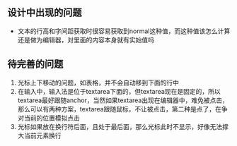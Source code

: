 ## 设计中出现的问题
* 文本的行高和字间距获取时很容易获取到normal这种值，而这种值该怎么计算
还是做为编辑器，对里面的内容本身就有实始值吗

## 待完善的问题
1. 光标上下移动的问题，如表格，并不会自动移到下面的行中
2. 在输入中，输入法是位于textarea下面的，但textarea现在是固定的，所以textarea最好跟随anchor，当然如果textarea出现在编辑器中，难免被点击，那么可以有两种方案，textarea跟随鼠标，不让被点击，第二种是点了，在争对当前的位置模拟点击
3. 光标如果放在换行符后面，且处于最后面，那么光标此时不显示，好像无法撑大当前元素换行